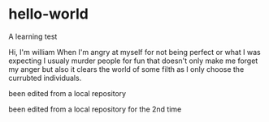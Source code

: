 # hello-world
A learning test

Hi, I'm william
When I'm angry at myself for not being perfect or what I was expecting I usualy murder people for fun
that doesn't only make me forget my anger but also it clears the world of some filth as I only choose the currubted individuals.

been edited from a local repository

been edited from a local repository for the 2nd time
